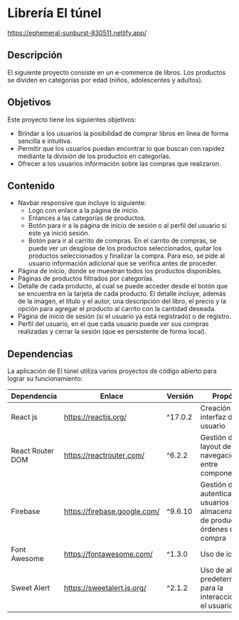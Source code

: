 # Librería El túnel

https://ephemeral-sunburst-830511.netlify.app/

## Descripción

El siguiente proyecto consiste en un e-commerce de libros. Los productos se dividen en categorías por edad (niños, adolescentes y adultos).

## Objetivos

Este proyecto tiene los siguientes objetivos:

-   Brindar a los usuarios la posibilidad de comprar libros en línea de forma sencilla e intuitiva.
-   Permitir que los usuarios puedan encontrar lo que buscan con rapidez mediante la división de los productos en categorías.
-   Ofrecer a los usuarios información sobre las compras que realizaron.

## Contenido

-   Navbar responsive que incluye lo siguiente:
    -   Logo con enlace a la página de inicio.
    -   Enlances a las categorías de productos.
    -   Botón para ir a la página de inicio de sesión o al perfil del usuario si este ya inició sesión.
    -   Botón para ir al carrito de compras. En el carrito de compras, se puede ver un desglose de los productos seleccionados, quitar los productos seleccionados y finalizar la compra. Para eso, se pide al usuario información adicional que se verifica antes de proceder.
-   Página de inicio, donde se muestran todos los productos disponibles.
-   Páginas de productos filtrados por categorías.
-   Detalle de cada producto, al cual se puede acceder desde el botón que se encuentra en la tarjeta de cada producto. El detalle incluye, además de la imagen, el título y el autor, una descripción del libro, el precio y la opción para agregar el producto al carrito con la cantidad deseada.
-   Página de inicio de sesión (si el usuario ya está registrado) o de registro.
-   Perfil del usuario, en el que cada usuario puede ver sus compras realizadas y cerrar la sesión (que es persistente de forma local).

## Dependencias

La aplicación de El túnel utiliza varios proyectos de código abierto para lograr su funcionamiento:

| Dependencia      | Enlace                       | Versión | Propósito                                                                              |
| ---------------- | ---------------------------- | ------- | -------------------------------------------------------------------------------------- |
| React js         | https://reactjs.org/         | ^17.0.2 | Creación de la interfaz de usuario                                                     |
| React Router DOM | https://reactrouter.com/     | ^6.2.2  | Gestión de layout de navegación entre componentes                                      |
| Firebase         | https://firebase.google.com/ | ^9.6.10 | Gestión de autenticación de usuarios y almacenamiento de productos y órdenes de compra |
| Font Awesome     | https://fontawesome.com/     | ^1.3.0  | Uso de íconos                                                                          |
| Sweet Alert      | https://sweetalert.js.org/   | ^2.1.2  | Uso de alertas predeterminadas para la interacción con el usuario                      |
